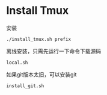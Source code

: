 # Install Tmux
安装
```
./install_tmux.sh prefix
```
离线安装，只需先运行一下命令下载源码
```
local.sh
```
如果git版本太旧，可以安装git
```
install_git.sh
```


